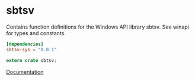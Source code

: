 # sbtsv #
Contains function definitions for the Windows API library sbtsv. See winapi for types and constants.

```toml
[dependencies]
sbtsv-sys = "0.0.1"
```

```rust
extern crate sbtsv;
```

[Documentation](https://retep998.github.io/doc/winapi/sbtsv/)
